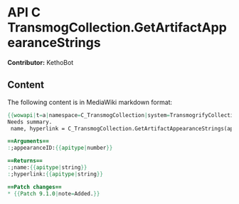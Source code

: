 # API C TransmogCollection.GetArtifactAppearanceStrings

**Contributor:** KethoBot

## Content

The following content is in MediaWiki markdown format:

```mediawiki
{{wowapi|t=a|namespace=C_TransmogCollection|system=TransmogrifyCollection}}
Needs summary.
 name, hyperlink = C_TransmogCollection.GetArtifactAppearanceStrings(appearanceID)

==Arguments==
:;appearanceID:{{apitype|number}}

==Returns==
:;name:{{apitype|string}}
:;hyperlink:{{apitype|string}}

==Patch changes==
* {{Patch 9.1.0|note=Added.}}
```